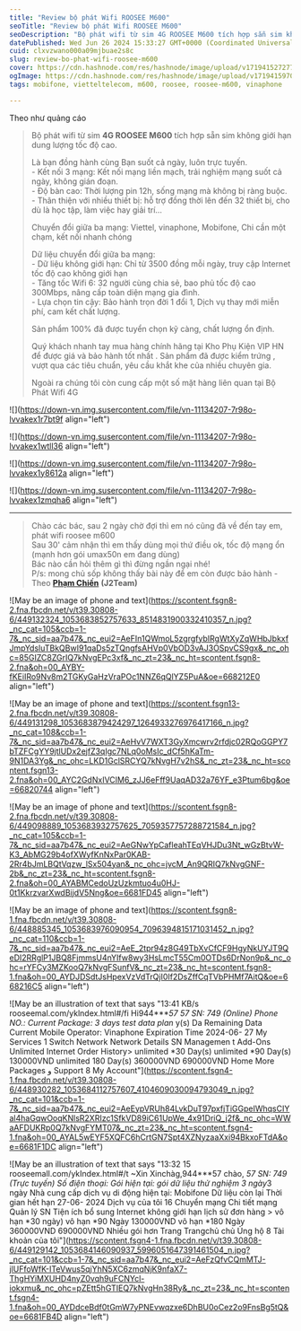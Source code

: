 ```yaml
---
title: "Review bộ phát Wifi ROOSEE M600"
seoTitle: "Review bộ phát Wifi ROOSEE M600"
seoDescription: "Bộ phát wifi từ sim 4G ROOSEE M600 tích hợp sẵn sim không giới hạn dung lượng tốc độ cao."
datePublished: Wed Jun 26 2024 15:33:27 GMT+0000 (Coordinated Universal Time)
cuid: clxvzwano000a09mjbuae2s8c
slug: review-bo-phat-wifi-roosee-m600
cover: https://cdn.hashnode.com/res/hashnode/image/upload/v1719415272772/bf6968b0-a033-4490-9aa5-6ba387729e22.png
ogImage: https://cdn.hashnode.com/res/hashnode/image/upload/v1719415970841/f0079784-40d8-4ebb-b316-646a31db6c79.png
tags: mobifone, vietteltelecom, m600, roosee, roosee-m600, vinaphone

---
```


Theo như quảng cáo

> Bộ phát wifi từ sim **4G ROOSEE M600** tích hợp sẵn sim không giới hạn dung lượng tốc độ cao.
> 
> Là bạn đồng hành cùng Bạn suốt cả ngày, luôn trực tuyến.  
> \- Kết nối 3 mạng: Kết nối mạng liền mạch, trải nghiệm mạng suốt cả ngày, không gián đoạn.  
> \- Độ bàn cao: Thời lượng pin 12h, sống mạng mà không bị ràng buộc.  
> \- Thân thiện với nhiều thiết bị: hỗ trợ đồng thời lên đến 32 thiết bị, cho dù là học tập, làm việc hay giải trí...
> 
> Chuyển đổi giữa ba mạng: Viettel, vinaphone, Mobifone, Chi cần một chạm, kết nối nhanh chóng
> 
> Dữ liệu chuyển đổi giữa ba mạng:  
> \- Dữ liệu không giới hạn: Chỉ từ 3500 đồng mỗi ngày, truy cập Internet tốc độ cao không giới hạn  
> \- Tăng tốc Wifi 6: 32 người cùng chia sẻ, bao phủ tốc độ cao 300Mbps, nâng cấp toàn diện mạng gia đình.  
> \- Lựa chọn tin cậy: Bảo hành trọn đời 1 đổi 1, Dịch vụ thay mới miễn phí, cam kết chất lượng.
> 
> Sản phẩm 100% đã được tuyển chọn kỹ càng, chất lượng ổn định.
> 
> Quý khách nhanh tay mua hàng chính hãng tại Kho Phụ Kiện VIP HN để được giá và bảo hành tốt nhất . Sản phẩm đã được kiểm trứng , vượt qua các tiêu chuẩn, yêu cầu khắt khe của nhiều chuyên gia.
> 
> Ngoài ra chúng tôi còn cung cấp một số mặt hàng liên quan tại Bộ Phát Wifi 4G

![](https://down-vn.img.susercontent.com/file/vn-11134207-7r98o-lvvakex1r7bt9f align="left")

![](https://down-vn.img.susercontent.com/file/vn-11134207-7r98o-lvvakex1wtll36 align="left")

![](https://down-vn.img.susercontent.com/file/vn-11134207-7r98o-lvvakex1y8612a align="left")

![](https://down-vn.img.susercontent.com/file/vn-11134207-7r98o-lvvakex1zmqha6 align="left")

---

> Chào các bác, sau 2 ngày chờ đợi thì em nó cũng đã về đến tay em, phát wifi roosee m600  
> Sau 30' cảm nhận thì em thấy dùng mọi thứ điều ok, tốc độ mạng ổn (mạnh hơn gói umax50n em đang dùng)  
> Bác nào cần hỏi thêm gì thì đừng ngần ngại nhé!  
> P/s: mong chủ sốp không thấy bài này để em còn được bảo hành - Theo [**Phạm Chiến**](https://web.facebook.com/groups/j2team.community/permalink/2407631622902277/) **(J2Team)**

![May be an image of phone and text](https://scontent.fsgn8-2.fna.fbcdn.net/v/t39.30808-6/449132324_1053683852757633_8514831900332410357_n.jpg?_nc_cat=105&ccb=1-7&_nc_sid=aa7b47&_nc_eui2=AeFIn1QWmoL5zgrgfybIRgWtXyZqWHbJbkxfJmpYdsluTBkQBwI91qaDs5zTQngfsAHVp0VbOD3vAJ3OSpvCS9gx&_nc_ohc=85GIZC8ZGrIQ7kNvgEPc3xf&_nc_zt=23&_nc_ht=scontent.fsgn8-2.fna&oh=00_AYBY-fKEiIRo9Nv8m2TGKyGaHzVraPOc1NNZ6qQlYZ5PuA&oe=668212E0 align="left")

![May be an image of phone and text](https://scontent.fsgn13-2.fna.fbcdn.net/v/t39.30808-6/449131298_1053683879424297_1264933276976417166_n.jpg?_nc_cat=108&ccb=1-7&_nc_sid=aa7b47&_nc_eui2=AeHvV7WXT3GyXmcwrv2rfdjc02RQoGGPY7bTZFCgYY9jtlUDx2ejfZ3qIgc7NLq0oMsIc_dCf5hKaTm-9N1DA3Yg&_nc_ohc=LKD1GclSRCYQ7kNvgH7v2hS&_nc_zt=23&_nc_ht=scontent.fsgn13-2.fna&oh=00_AYC2GdNxIVCIM6_zJJ6eFff9UaqAD32a76YF_e3Ptum6bg&oe=66820744 align="left")

![May be an image of phone and text](https://scontent.fsgn8-2.fna.fbcdn.net/v/t39.30808-6/449098889_1053683932757625_7059357757288721584_n.jpg?_nc_cat=105&ccb=1-7&_nc_sid=aa7b47&_nc_eui2=AeGNwYpCafleahTEqVHJDu3Nt_wGzBtvW-K3_AbMG29b4ofXWyfKnNxPar0KAB-2Rr4bJmLBQtVqzw_lSx504yan&_nc_ohc=jvcM_An9QRIQ7kNvgGNF-2b&_nc_zt=23&_nc_ht=scontent.fsgn8-2.fna&oh=00_AYABMCedoUzUzkmtuo4u0HJ-0t1KkrzvarXwdBijdV5Nng&oe=6681FD45 align="left")

![May be an image of phone and text](https://scontent.fsgn8-1.fna.fbcdn.net/v/t39.30808-6/448885345_1053683976090954_7096394815171031452_n.jpg?_nc_cat=110&ccb=1-7&_nc_sid=aa7b47&_nc_eui2=AeE_2tpr94z8G49TbXvCfCF9HgyNkUYJT9QeDI2RRglP1JBQ8FjmmsU4nYIfw8wy3HsLmcT55Cm0OTDs6DrNon9p&_nc_ohc=rYFCy3MZKooQ7kNvgFSunfV&_nc_zt=23&_nc_ht=scontent.fsgn8-1.fna&oh=00_AYDJDSdtJsHpexVzVdTrQjI0If2DsZffCqTVbPHMf7AitQ&oe=668216C5 align="left")

![May be an illustration of ‎text that says "‎13:41 KB/s rooseemal.com/yklndex.html#/fi Hi944****57 57 SN: 749 (Online) Phone NO.: Current Package: 3 days test data plan* y(s) Da Remaining Data Current Mobile Operator: Vinaphone Expiration Time 2024-06- 27 My Services 1 Switch Network Network Details SN Managemen t Add-Ons Unlimited Internet Order History> unlimited *30 Day(s) unlimited *90 Day(s) 130000VND unlimited 180 Day(s) 360000VND 690000VND Home More Packages و Support 8 My Account‎"‎](https://scontent.fsgn4-1.fna.fbcdn.net/v/t39.30808-6/448930282_1053684112757607_4104609030094793049_n.jpg?_nc_cat=101&ccb=1-7&_nc_sid=aa7b47&_nc_eui2=AeEypVRUh84LvkDuT97pxfjTiGGpeIWhqsCIYal4haGqwOoqKNlsR2XRIzc1SfkVD89iC61UpWe_4x91DriQ_j2f&_nc_ohc=WWaAFDUKRp0Q7kNvgFYMT07&_nc_zt=23&_nc_ht=scontent.fsgn4-1.fna&oh=00_AYAL5wEYF5XQFC6hCrtGN7Spt4XZNyzaaXxi94BkxoFTdA&oe=6681F1DC align="left")

![May be an illustration of text that says "13:32 15 rooseemall.com/ykIndex.html#/t ~Xin Xinchàg,944***57 chào, *57 SN: 749 (Trực tuyến) Số điện thoại: Gói hiện tại: gói dữ liệu thử nghiệm 3 ngày*3 ngày Nhà cung cấp dịch vụ di động hiện tại: Mobifone Dữ liệu còn lại Thời gian hết hạn 27-06- 2024 Dịch vụ của tôi 16 Chuyển mạng Chi tiết mạng Quản lý SN Tiện ích bổ sung Internet không giới hạn lịch sử đơn hàng > vô hạn *30 ngày) vô hạn *90 Ngày 130000VND vô hạn *180 Ngày 360000VND 690000VND Nhiều gói hơn Trang Trangchủ chủ Ủng hộ 8 Tài khoản của tôi"](https://scontent.fsgn4-1.fna.fbcdn.net/v/t39.30808-6/449129142_1053684146090937_5996051647391461504_n.jpg?_nc_cat=101&ccb=1-7&_nc_sid=aa7b47&_nc_eui2=AeFzQfvCQmMTJ-jlUFfoWfK-ITeVwus5qjYhN5XC6zmqNjK9nfaX7-ThgHYiMXUHD4nyZ0vqh9uFCNYcl-iokxmu&_nc_ohc=pZEtt5hGTIEQ7kNvgHn38Ry&_nc_zt=23&_nc_ht=scontent.fsgn4-1.fna&oh=00_AYDdceBdf0tGmW7yPNEvwqzxe6DhBU0oCez2o9FnsBg5tQ&oe=6681FB4D align="left")
